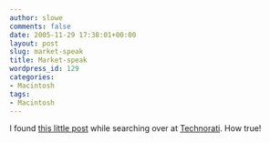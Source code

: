 ```yaml
---
author: slowe
comments: false
date: 2005-11-29 17:38:01+00:00
layout: post
slug: market-speak
title: Market-speak
wordpress_id: 129
categories:
- Macintosh
tags:
- Macintosh
---
```


I found [this little post](http://ideastorm.com/blog/2005/11/29/market-speak/) while searching over at [Technorati](http://www.technorati.com/). How true!
